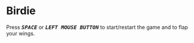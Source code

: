 # Birdie

Press <kbd>***SPACE***</kbd> or <kbd>***LEFT MOUSE BUTTON***</kbd> to start/restart the game and to flap your wings.
